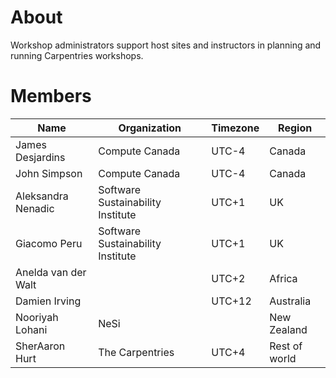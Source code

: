 # About
Workshop administrators support host sites and instructors in planning and running Carpentries workshops.

# Members
| Name  | Organization  |   Timezone | Region |
|---|---|---|---|
| James Desjardins | Compute Canada| UTC-4 | Canada |
| John Simpson | Compute Canada | UTC-4 | Canada |
| Aleksandra Nenadic | Software Sustainability Institute | UTC+1 | UK |
| Giacomo Peru | Software Sustainability Institute | UTC+1 | UK |
| Anelda van der Walt |   | UTC+2 | Africa |
| Damien Irving |  | UTC+12 | Australia |
| Nooriyah Lohani |  NeSi || New Zealand |
| SherAaron Hurt | The Carpentries | UTC+4 | Rest of world |
